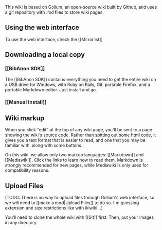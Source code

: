 This wiki is based on Gollum, an open-source wiki built by Github, and uses a git repository with .md files to store wiki pages.

## Using the web interface

To use the web interface, check the [[Mirrorlist]]

## Downloading a local copy

### [[BibAnon SDK]]

The [[BibAnon SDK]] contains everything you need to get the entire wiki on a USB drive for Windows, with Ruby on Rails, Git, portable Firefox, and a portable Markdown editor. Just install and go.

### [[Manual Install]]



## Wiki markup

When you click "edit" at the top of any wiki page, you'll be sent to a page showing the wiki's source code. Rather than spitting out some html code, it gives you a text format that is easier to read, and one that you may be familiar with, along with some buttons.

On this wiki, we allow only two markup languages: [[Markdown]] and [[Mediawiki]]. Click the links to learn how to read them. Markdown is strongly recommended for new pages, while Mediawiki is only used for compatibility reasons.

## Upload Files

(TODO: There is no way to upload files through Gollum's web interface, so we will need to [[make a mod|Upload Files]] to do so. I'm guessing extension and size restrictions like with ikiwiki...)

You'll need to clone the whole wiki with [[Git]] first. Then, put your images in any directory 